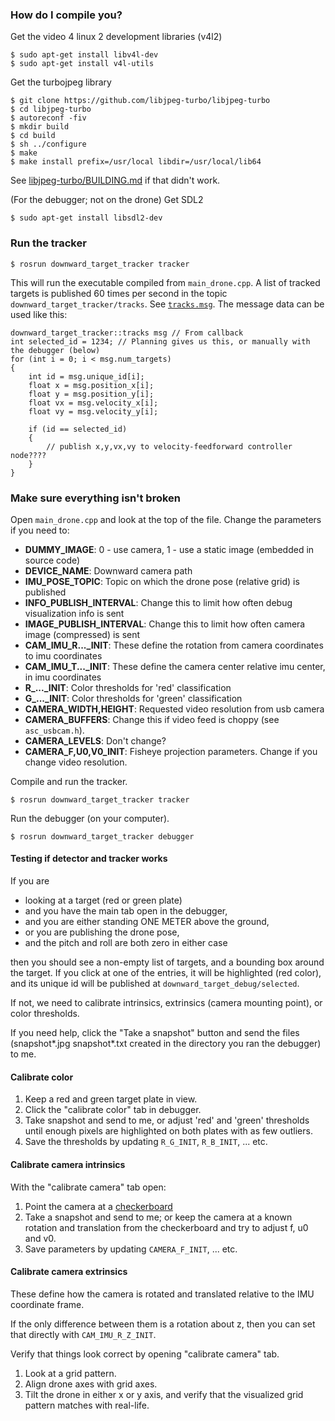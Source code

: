 ### How do I compile you?

Get the video 4 linux 2 development libraries (v4l2)
```
$ sudo apt-get install libv4l-dev
$ sudo apt-get install v4l-utils
```

Get the turbojpeg library
```
$ git clone https://github.com/libjpeg-turbo/libjpeg-turbo
$ cd libjpeg-turbo
$ autoreconf -fiv
$ mkdir build
$ cd build
$ sh ../configure
$ make
$ make install prefix=/usr/local libdir=/usr/local/lib64
```

See [libjpeg-turbo/BUILDING.md](https://github.com/libjpeg-turbo/libjpeg-turbo/blob/master/BUILDING.md) if that didn't work.

(For the debugger; not on the drone) Get SDL2
```
$ sudo apt-get install libsdl2-dev
```

### Run the tracker

```
$ rosrun downward_target_tracker tracker
```

This will run the executable compiled from ```main_drone.cpp```.  A list of tracked targets is published 60 times per second in the topic ```downward_target_tracker/tracks```. See [```tracks.msg```](msg/tracks.msg). The message data can be used like this:

```
downward_target_tracker::tracks msg // From callback
int selected_id = 1234; // Planning gives us this, or manually with the debugger (below)
for (int i = 0; i < msg.num_targets)
{
    int id = msg.unique_id[i];
    float x = msg.position_x[i];
    float y = msg.position_y[i];
    float vx = msg.velocity_x[i];
    float vy = msg.velocity_y[i];

    if (id == selected_id)
    {
        // publish x,y,vx,vy to velocity-feedforward controller node????
    }
}
```

### Make sure everything isn't broken

Open ```main_drone.cpp``` and look at the top of the file. Change the parameters if you need to:
* **DUMMY_IMAGE**: 0 - use camera, 1 - use a static image (embedded in source code)
* **DEVICE_NAME**: Downward camera path
* **IMU_POSE_TOPIC**: Topic on which the drone pose (relative grid) is published
* **INFO_PUBLISH_INTERVAL**: Change this to limit how often debug visualization info is sent
* **IMAGE_PUBLISH_INTERVAL**: Change this to limit how often camera image (compressed) is sent
* **CAM_IMU_R..._INIT**: These define the rotation from camera coordinates to imu coordinates
* **CAM_IMU_T..._INIT**: These define the camera center relative imu center, in imu coordinates
* **R_..._INIT**: Color thresholds for 'red' classification
* **G_..._INIT**: Color thresholds for 'green' classification
* **CAMERA_WIDTH,HEIGHT**: Requested video resolution from usb camera
* **CAMERA_BUFFERS**: Change this if video feed is choppy (see ```asc_usbcam.h```).
* **CAMERA_LEVELS**: Don't change?
* **CAMERA_F,U0,V0_INIT**: Fisheye projection parameters. Change if you change video resolution.

Compile and run the tracker.
```
$ rosrun downward_target_tracker tracker
```

Run the debugger (on your computer).
```
$ rosrun downward_target_tracker debugger
```

#### Testing if detector and tracker works

If you are

* looking at a target (red or green plate)
* and you have the main tab open in the debugger,
* and you are either standing ONE METER above the ground,
* or you are publishing the drone pose,
* and the pitch and roll are both zero in either case

then you should see a non-empty list of targets, and a bounding box around the target. If you click at one of the entries, it will be highlighted (red color), and its unique id will be published at ```downward_target_debug/selected```.

If not, we need to calibrate intrinsics, extrinsics (camera mounting point), or color thresholds.

If you need help, click the "Take a snapshot" button and send the files (snapshot*.jpg snapshot*.txt created in the directory you ran the debugger) to me.

#### Calibrate color

1. Keep a red and green target plate in view.
2. Click the "calibrate color" tab in debugger.
3. Take snapshot and send to me, or adjust 'red' and 'green' thresholds until enough pixels are highlighted on both plates with as few outliers.
4. Save the thresholds by updating ```R_G_INIT```, ```R_B_INIT```, ... etc.

#### Calibrate camera intrinsics

With the "calibrate camera" tab open:

1. Point the camera at a [checkerboard](http://docs.opencv.org/2.4/_downloads/pattern.png)
2. Take a snapshot and send to me; or keep the camera at a known rotation and translation from the checkerboard and try to adjust f, u0 and v0.
3. Save parameters by updating ```CAMERA_F_INIT```, ... etc.

#### Calibrate camera extrinsics

These define how the camera is rotated and translated relative to the IMU coordinate frame.

If the only difference between them is a rotation about z, then you can set that directly with ```CAM_IMU_R_Z_INIT```.

Verify that things look correct by opening "calibrate camera" tab.

1. Look at a grid pattern.
2. Align drone axes with grid axes.
3. Tilt the drone in either x or y axis, and verify that the visualized grid pattern matches with real-life.
